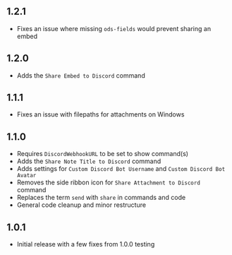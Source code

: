 ## 1.2.1
- Fixes an issue where missing `ods-fields` would prevent sharing an embed

## 1.2.0
- Adds the `Share Embed to Discord` command

## 1.1.1
- Fixes an issue with filepaths for attachments on Windows

## 1.1.0
- Requires `DiscordWebhookURL` to be set to show command(s)
- Adds the `Share Note Title to Discord` command
- Adds settings for `Custom Discord Bot Username` and `Custom Discord Bot Avatar`
- Removes the side ribbon icon for `Share Attachment to Discord` command
- Replaces the term `send` with `share` in commands and code
- General code cleanup and minor restructure

## 1.0.1
- Initial release with a few fixes from 1.0.0 testing
